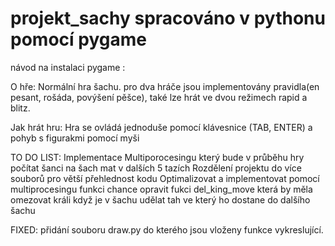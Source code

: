 # projekt_sachy spracováno v pythonu pomocí pygame

návod na instalaci pygame : 

O hře:
Normální hra šachu. pro dva hráče jsou implementovány pravidla(en pesant, rošáda, povýšení pěšce), také lze hrát ve dvou režimech rapid a blitz.

Jak hrát hru:
Hra se ovládá jednoduše pomocí klávesnice (TAB, ENTER) a pohyb s figurakmi pomocí myši

TO DO LIST:
Implementace Multiporocesingu který bude v průběhu hry počítat šanci na šach mat v dalších 5 tazích
Rozdělení projektu do více souborů pro větší přehlednost kodu
Optimalizovat a implementovat pomocí multiprocesingu funkci chance 
opravit fukci del_king_move která by měla  omezovat králi když je v šachu udělat tah ve který ho dostane do dalšího šachu

FIXED:
přidání souboru draw.py do kterého jsou vloženy funkce vykreslující.
